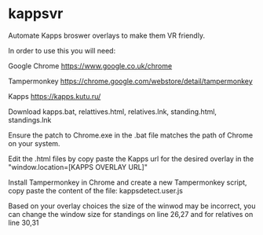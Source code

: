 # kappsvr
Automate Kapps broswer overlays to make them VR friendly.

In order to use this you will need:

Google Chrome
https://www.google.co.uk/chrome

Tampermonkey
https://chrome.google.com/webstore/detail/tampermonkey

Kapps
https://kapps.kutu.ru/

Download kapps.bat, relattives.html, relatives.lnk, standing.html, standings.lnk

Ensure the patch to Chrome.exe in the .bat file matches the path of Chrome on your system.

Edit the .html files by copy paste the Kapps url for the desired overlay in the "window.location=[KAPPS OVERLAY URL]"

Install Tampermonkey in Chrome and create a new Tampermonkey script, copy paste the content of the file: kappsdetect.user.js

Based on your overlay choices the size of the winwod may be incorrect, you can change the window size for standings on line 26,27 and for relatives on line 30,31
